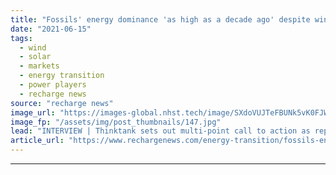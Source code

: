 ```yaml
---
title: "Fossils' energy dominance 'as high as a decade ago' despite wind and solar boom -  REN21"
date: "2021-06-15"
tags: 
  - wind
  - solar
  - markets
  - energy transition
  - power players
  - recharge news
source: "recharge news"
image_url: "https://images-global.nhst.tech/image/SXdoVUJTeFBUNk5vK0FJWkd2VmhIckxRSzhOenJYSzU4ZW8wNWlTYW16ST0=/nhst/binary/7ee5104543f9a07be9448ce6a158f9f2"
image_fp: "/assets/img/post_thumbnails/147.jpg"
lead: "INTERVIEW | Thinktank sets out multi-point call to action as report warns of slow pace of energy transition despite 'indisputable' economic, climate and health benefits of renewables"
article_url: "https://www.rechargenews.com/energy-transition/fossils-energy-dominance-as-high-as-a-decade-ago-despite-wind-and-solar-boom-ren21/2-1-1025537"
---
```


---
